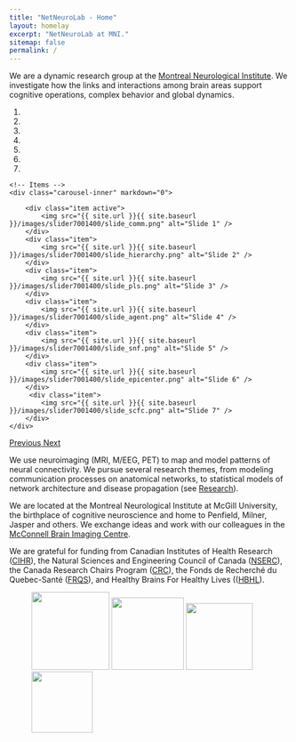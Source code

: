 ```yaml
---
title: "NetNeuroLab - Home"
layout: homelay
excerpt: "NetNeuroLab at MNI."
sitemap: false
permalink: /
---
```


We are a dynamic research group at the [Montreal Neurological Institute](https://www.mcgill.ca/neuro). We investigate how the links and interactions among brain areas support cognitive operations, complex behavior and global dynamics.


<div markdown="0" id="carousel" class="carousel slide" data-ride="carousel" data-interval="5000" data-pause="hover" >
    <!-- Menu -->
    <ol class="carousel-indicators">
        <li data-target="#carousel" data-slide-to="0" class="active"></li>
        <li data-target="#carousel" data-slide-to="1"></li>
        <li data-target="#carousel" data-slide-to="2"></li>
        <li data-target="#carousel" data-slide-to="3"></li>
        <li data-target="#carousel" data-slide-to="4"></li>
        <li data-target="#carousel" data-slide-to="5"></li>
        <li data-target="#carousel" data-slide-to="6"></li>
    </ol>

    <!-- Items -->
    <div class="carousel-inner" markdown="0">

        <div class="item active">
            <img src="{{ site.url }}{{ site.baseurl }}/images/slider7001400/slide_comm.png" alt="Slide 1" />
        </div>
        <div class="item">
            <img src="{{ site.url }}{{ site.baseurl }}/images/slider7001400/slide_hierarchy.png" alt="Slide 2" />
        </div>
        <div class="item">
            <img src="{{ site.url }}{{ site.baseurl }}/images/slider7001400/slide_pls.png" alt="Slide 3" />
        </div>
        <div class="item">
            <img src="{{ site.url }}{{ site.baseurl }}/images/slider7001400/slide_agent.png" alt="Slide 4" />
        </div>
        <div class="item">
            <img src="{{ site.url }}{{ site.baseurl }}/images/slider7001400/slide_snf.png" alt="Slide 5" />
        </div>
        <div class="item">
            <img src="{{ site.url }}{{ site.baseurl }}/images/slider7001400/slide_epicenter.png" alt="Slide 6" />
        </div>       
         <div class="item">
            <img src="{{ site.url }}{{ site.baseurl }}/images/slider7001400/slide_scfc.png" alt="Slide 7" />
        </div>
    </div>
  <a class="left carousel-control" href="#carousel" role="button" data-slide="prev">
    <span class="glyphicon glyphicon-chevron-left" aria-hidden="true"></span>
    <span class="sr-only">Previous</span>
  </a>
  <a class="right carousel-control" href="#carousel" role="button" data-slide="next">
    <span class="glyphicon glyphicon-chevron-right" aria-hidden="true"></span>
    <span class="sr-only">Next</span>
  </a>
</div>


We use neuroimaging (MRI, M/EEG, PET) to map and model patterns of neural connectivity. We pursue several research themes, from modeling communication processes on anatomical networks, to statistical models of network architecture and disease propagation (see [Research](research)).

We are located at the Montreal Neurological Institute at McGill University, the birthplace of cognitive neuroscience and home to Penfield, Milner, Jasper and others. We exchange ideas and work with our colleagues in the [McConnell Brain Imaging Centre](https://www.mcgill.ca/bic/).

We are grateful for funding from Canadian Institutes of Health Research ([CIHR](http://www.cihr-irsc.gc.ca/)), the Natural Sciences and Engineering Council of Canada ([NSERC](http://www.nserc-crsng.gc.ca)), the Canada Research Chairs Program ([CRC](http://www.chairs-chaires.gc.ca/)), the Fonds de Recherché du Quebec-Santé ([FRQS](http://www.frqs.gouv.qc.ca/)), and Healthy Brains For Healthy Lives (([HBHL](https://www.mcgill.ca/hbhl/)).

<figure class="fourth">
  <img src="{{ site.url }}{{ site.baseurl }}/images/logopic/logo_frqs.png" style="width: 140px">
  <img src="{{ site.url }}{{ site.baseurl }}/images/logopic/logo_nserc.png" style="width: 130px">
  <img src="{{ site.url }}{{ site.baseurl }}/images/logopic/logo_cihr.jpg" style="width: 120px">
  <img src="{{ site.url }}{{ site.baseurl }}/images/logopic/logo_crc.jpg" style="width: 110px">
</figure>
